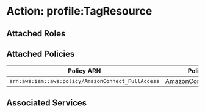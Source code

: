 # Action: profile:TagResource

## Attached Roles

## Attached Policies

| Policy ARN | Policy Name |
|------------|-------------|
| `arn:aws:iam::aws:policy/AmazonConnect_FullAccess` | [AmazonConnect_FullAccess](../policies.md#amazonconnect_fullaccess) |

## Associated Services

